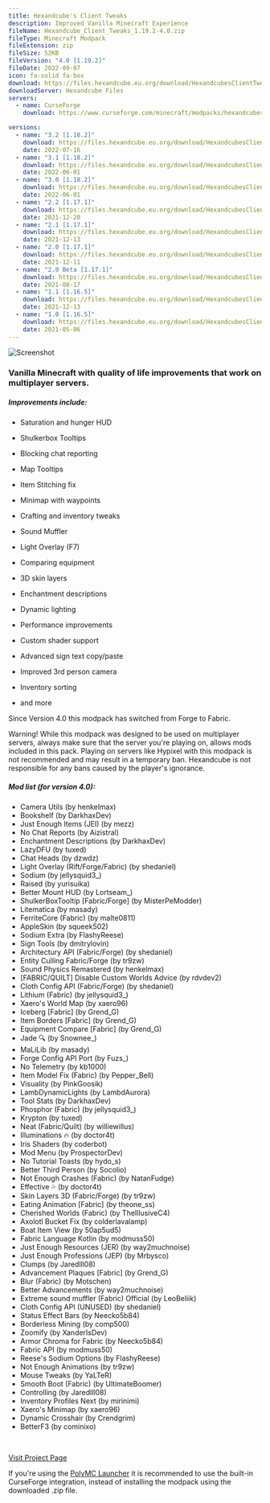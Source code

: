 ```yaml
---
title: Hexandcube's Client Tweaks
description: Improved Vanilla Minecraft Experience
fileName: Hexandcube_Client_Tweaks_1.19.2-4.0.zip
fileType: Minecraft Modpack
fileExtension: zip
fileSize: 52KB
fileVersion: "4.0 [1.19.2]"
fileDate: 2022-09-07
icon: fa-solid fa-box
download: https://files.hexandcube.eu.org/download/HexandcubesClientTweaks/Hexandcube_Client_Tweaks_1.19.2-4.0.zip
downloadServer: Hexandcube Files
servers: 
  - name: CurseForge
    download: https://www.curseforge.com/minecraft/modpacks/hexandcubes-client-tweaks/

versions:
  - name: "3.2 [1.18.2]"
    download: https://files.hexandcube.eu.org/download/HexandcubesClientTweaks/Hexandcube_Client_Tweaks_1.18.2-3.2.zip
    date: 2022-07-16
  - name: "3.1 [1.18.2]"
    download: https://files.hexandcube.eu.org/download/HexandcubesClientTweaks/Hexandcube_Client_Tweaks_1.18.2-3.1.zip
    date: 2022-06-01
  - name: "3.0 [1.18.2]"
    download: https://files.hexandcube.eu.org/download/HexandcubesClientTweaks/Hexandcube_Client_Tweaks_1.18.2-3.0.zip
    date: 2022-06-01
  - name: "2.2 [1.17.1]"
    download: https://files.hexandcube.eu.org/download/HexandcubesClientTweaks/Hexandcube_Client_Tweaks_1.17.1-2.2.zip
    date: 2021-12-20
  - name: "2.1 [1.17.1]"
    download: https://files.hexandcube.eu.org/download/HexandcubesClientTweaks/Hexandcube_Client_Tweaks_1.17.1-2.1.zip
    date: 2021-12-13
  - name: "2.0 [1.17.1]"
    download: https://files.hexandcube.eu.org/download/HexandcubesClientTweaks/Hexandcube_Client_Tweaks_1.17.1-2.0.zip
    date: 2021-12-11
  - name: "2.0 Beta [1.17.1]"
    download: https://files.hexandcube.eu.org/download/HexandcubesClientTweaks/Hexandcube_Client_Tweaks_1.17.1-2.0_Beta.zip
    date: 2021-08-17
  - name: "1.1 [1.16.5]"
    download: https://files.hexandcube.eu.org/download/HexandcubesClientTweaks/Hexandcube_Client_Tweaks_1.16.5-1.1.zip
    date: 2021-12-13
  - name: "1.0 [1.16.5]"
    download: https://files.hexandcube.eu.org/download/HexandcubesClientTweaks/Hexandcube_Client_Tweaks_1.16.5-1.0.zip
    date: 2021-05-06
---
```


![Screenshot](/img/files/ClientTweaks-scr.png)

### Vanilla Minecraft with quality of life improvements that work on multiplayer servers.

##### Improvements include:

- Saturation and hunger HUD

- Shulkerbox Tooltips

- Blocking chat reporting

- Map Tooltips

- Item Stitching fix

- Minimap with waypoints

- Crafting and inventory tweaks

- Sound Muffler

- Light Overlay (F7)

- Comparing equipment

- 3D skin layers

- Enchantment descriptions

- Dynamic lighting

- Performance improvements

- Custom shader support

- Advanced sign text copy/paste

- Improved 3rd person camera

- Inventory sorting

- and more

Since Version 4.0 this modpack has switched from Forge to Fabric.

Warning! While this modpack was designed to be used on multiplayer servers, always make sure that the server you're
playing on, allows mods included in this pack. Playing on servers like Hypixel with this modpack is not recommended and may result
in a temporary ban. Hexandcube is not responsible for any bans caused by the player's ignorance.


##### Mod list (for version 4.0):

- Camera Utils (by henkelmax)
- Bookshelf (by DarkhaxDev)
- Just Enough Items (JEI) (by mezz)
- No Chat Reports (by Aizistral)
- Enchantment Descriptions (by DarkhaxDev)
- LazyDFU (by tuxed)
- Chat Heads (by dzwdz)
- Light Overlay (Rift/Forge/Fabric) (by shedaniel)
- Sodium (by jellysquid3_)
- Raised (by yurisuika)
- Better Mount HUD (by Lortseam_)
- ShulkerBoxTooltip [Fabric/Forge] (by MisterPeModder)
- Litematica (by masady)
- FerriteCore (Fabric) (by malte0811)
- AppleSkin (by squeek502)
- Sodium Extra (by FlashyReese)
- Sign Tools (by dmitrylovin)
- Architectury API (Fabric/Forge) (by shedaniel)
- Entity Culling Fabric/Forge (by tr9zw)
- Sound Physics Remastered (by henkelmax)
- [FABRIC/QUILT] Disable Custom Worlds Advice (by rdvdev2)
- Cloth Config API (Fabric/Forge) (by shedaniel)
- Lithium (Fabric) (by jellysquid3_)
- Xaero's World Map (by xaero96)
- Iceberg [Fabric] (by Grend_G)
- Item Borders [Fabric] (by Grend_G)
- Equipment Compare [Fabric] (by Grend_G)
- Jade 🔍 (by Snownee_)
- MaLiLib (by masady)
- Forge Config API Port (by Fuzs_)
- No Telemetry (by kb1000)
- Item Model Fix (Fabric) (by Pepper_Bell)
- Visuality (by PinkGoosik)
- LambDynamicLights (by LambdAurora)
- Tool Stats (by DarkhaxDev)
- Phosphor (Fabric) (by jellysquid3_)
- Krypton (by tuxed)
- Neat (Fabric/Quilt) (by williewillus)
- Illuminations 🔥 (by doctor4t)
- Iris Shaders (by coderbot)
- Mod Menu (by ProspectorDev)
- No Tutorial Toasts (by hydo_s)
- Better Third Person (by Socolio)
- Not Enough Crashes (Fabric) (by NatanFudge)
- Effective 💦 (by doctor4t)
- Skin Layers 3D (Fabric/Forge) (by tr9zw)
- Eating Animation [Fabric] (by theone_ss)
- Cherished Worlds (Fabric) (by TheIllusiveC4)
- Axolotl Bucket Fix (by colderlavalamp)
- Boat Item View (by 50ap5ud5)
- Fabric Language Kotlin (by modmuss50)
- Just Enough Resources (JER) (by way2muchnoise)
- Just Enough Professions (JEP) (by Mrbysco)
- Clumps (by Jaredlll08)
- Advancement Plaques [Fabric] (by Grend_G)
- Blur (Fabric) (by Motschen)
- Better Advancements (by way2muchnoise)
- Extreme sound muffler (Fabric) Official (by LeoBeliik)
- Cloth Config API (UNUSED) (by shedaniel)
- Status Effect Bars (by Neecko5b84)
- Borderless Mining (by comp500)
- Zoomify (by XanderIsDev)
- Armor Chroma for Fabric (by Neecko5b84)
- Fabric API (by modmuss50)
- Reese's Sodium Options (by FlashyReese)
- Not Enough Animations (by tr9zw)
- Mouse Tweaks (by YaLTeR)
- Smooth Boot (Fabric) (by UltimateBoomer)
- Controlling (by Jaredlll08)
- Inventory Profiles Next (by mirinimi)
- Xaero's Minimap (by xaero96)
- Dynamic Crosshair (by Crendgrim)
- BetterF3 (by cominixo)

<br>

<!-- <a class="btn btn-primary" href="https://www.curseforge.com/minecraft/modpacks/hexandcubes-client-tweaks/download/3878312?client=y" target="_blank"><i class="fas fa-fire"></i> Install on CurseForge</a> -->
<a class="btn btn-secondary" href="https://www.curseforge.com/minecraft/modpacks/hexandcubes-client-tweaks" target="_blank"><i class="fas fa-external-link-alt"></i> Visit Project Page</a>

If you're using the [PolyMC Launcher](https://polymc.org/) it is recommended to use the built-in CurseForge integration,
instead of installing the modpack using the downloaded .zip file.